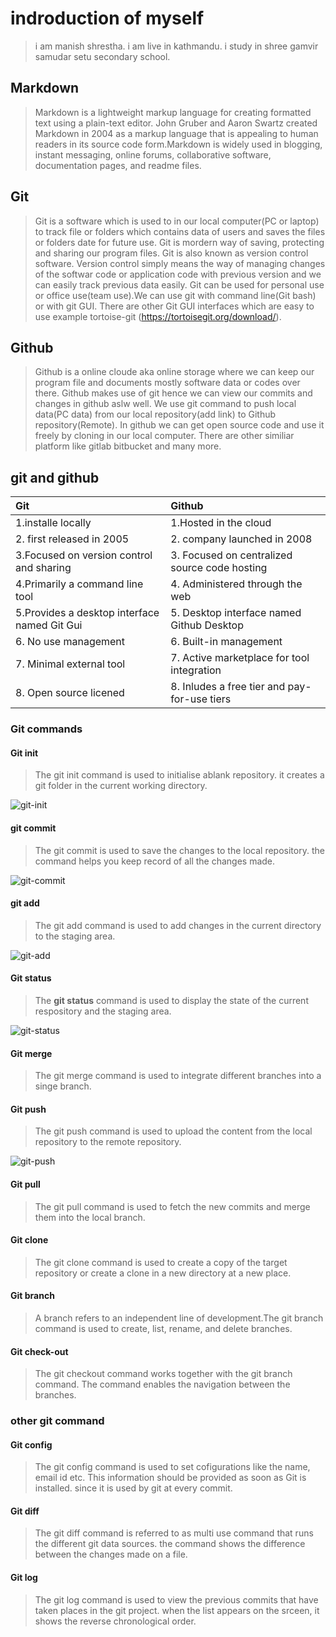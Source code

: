 # indroduction of myself

> i am manish shrestha.
> i am live in kathmandu.
> i study in shree gamvir samudar setu secondary school.

## Markdown

> Markdown is a lightweight markup language for creating formatted text using a plain-text editor. John Gruber and Aaron Swartz created Markdown in 2004 as a markup language that is appealing to human readers in its source code form.Markdown is widely used in blogging, instant messaging, online forums, collaborative software, documentation pages, and readme files.

## Git

> Git is a software which is used to in our local computer(PC or laptop) to track file or folders which contains data of users and saves the files or folders date for future use. Git is mordern way of saving, protecting and sharing our program files. Git is also known as version control software. Version control simply means the way of managing changes of the softwar code or application code with previous version and we can easily track previous data easily. Git can be used for personal use or office use(team use).We can use git with command line(Git bash) or with git GUI. There are other Git GUI interfaces which are easy to use example tortoise-git (<https://tortoisegit.org/download/>).

## Github

> Github is a online cloude aka online storage where we can keep our program file and documents mostly software data or codes over there. Github makes use of git hence we can view our commits and changes in github aslw well. We use git command to push local data(PC data) from our local repository(add link) to Github repository(Remote). In github we can get open source code and use it freely by cloning in our local computer. There are other similiar platform like gitlab bitbucket and many more.

## git and github

| Git| Github|
|:----|:----|
| 1.installe locally| 1.Hosted in the cloud|
|2. first released in 2005| 2. company launched in 2008|
|3.Focused on version control and sharing| 3. Focused on centralized source code hosting|
|4.Primarily a command line tool|4. Administered through the web|
| 5.Provides a desktop interface named Git Gui|5. Desktop interface named Github Desktop|
|6. No use management|6. Built-in management|
|7. Minimal external tool|7. Active marketplace for tool integration|
|8. Open source licened|8. Inludes a free tier and pay-for-use tiers|

### Git commands

#### Git init

>The git init command is used to initialise ablank repository. it creates a git folder in the current working directory.

![git-init](git%20init.png)

#### git commit

>The git commit is used to save the changes to the local repository. the command helps you keep record of all the changes made.

![git-commit](git%20commit.jpg)

#### git add

>The git add command is used to add changes in the current directory to the staging area.

![git-add](git%20add.jpg)

#### Git status

>The **git status** command is used to display the state of the current respository and the staging area.

![git-status](git%20status.jpg)

#### Git merge

>The git merge command is used to integrate different branches into a singe branch.

#### Git push

>The git push command is used to upload the content from the local repository to the remote repository.

![git-push](git%20push.png)

#### Git pull

>The git pull  command is  used to fetch the new commits and merge them into the local branch.

#### Git clone

>The git clone command is used to create a copy of the target  repository or create a clone in a new directory at a new place.

#### Git branch

>A branch refers to an independent line of development.The git branch command is used to create, list, rename, and delete branches.

#### Git check-out

>The git checkout command works together with the git branch command. The command enables the navigation between the branches.

### other git command

#### Git config

>The git config command is used to set cofigurations like the name, email id etc. This information should be provided as soon as Git is installed. since it is used by git at every commit.

#### Git diff

>The git diff command is referred to as multi use command that runs the different git data sources. the command shows the difference between the changes made on a file.

#### Git log

>The git log command is used to view the previous commits that have taken places in the git project. when the list appears on the srceen, it shows the reverse chronological order.


